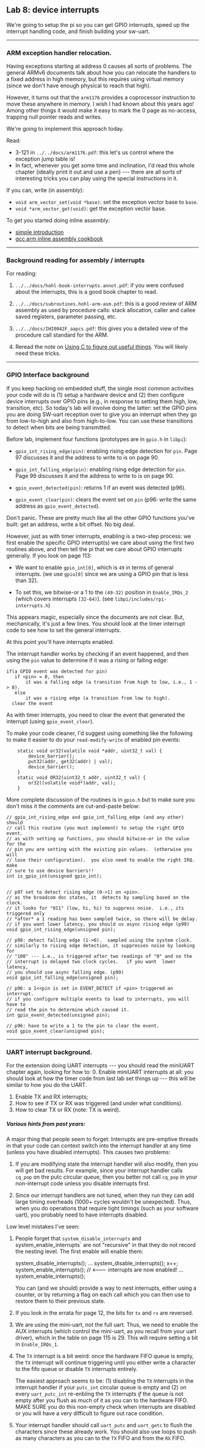 ## Lab 8: device interrupts

We're going to setup the pi so you can get GPIO interrupts, speed up
the interrupt handling code, and finish building your sw-uart.

----------------------------------------------------------------------
### ARM exception handler relocation.

Having exceptions starting at address 0 causes all sorts of problems.
The general ARMv6 documents talk about how you can relocate the handlers
to a fixed address in high memory, but this requires using virtual memory
(since we don't have enough physical to reach that high).  

However, it turns out that the `arm1176` provides a coprocessor
instruction to move these anywhere in memory.  I wish I had known about
this years ago!  Among other things it would make it easy to mark the
0 page as no-access, trapping null pointer reads and writes.  

We're going to implement this approach today.   

Read:
  - 3-121 in `../../docs/arm1176.pdf`: this let's us control where the
    exception jump table is!
  - In fact, whenever you get some time and inclination, I'd read this
    whole chapter (ideally print it out and use a pen) --- there are
    all sorts of interesting tricks you can play using the special
    instructions in it.

If you can, write (in assembly):
   - `void arm_vector_set(void *base)`: set the exception vector
     base to `base`.
   - `void *arm_vector_get(void)`: get the exception vector base.

To get you started doing inline assembly:
  - [simple introduction](http://199.104.150.52/computers/gcc_inline.html)
  - [gcc arm inline assembly cookbook](../../docs/ARM-GCC-Inline-Assembler-Cookbook.pdf)

----------------------------------------------------------------------
### Background reading for assembly / interrupts

For reading:
  1. `../../docs/hohl-book-interrupts.annot.pdf`: if you were confused
     about the interrupts, this is a good book chapter to read.
  2. `../../docs/subroutines.hohl-arm-asm.pdf`: this is a good review
     of ARM assembly as used by procedure calls: stack allocation, 
     caller and callee saved registers, parameter passing, etc.
  3. `../../docs/IHI0042F_aapcs.pdf`: this gives you a detailed view
     of the procedure call standard for the ARM.  

  4. Reread the note on [Using C to figure out useful things](../../notes/using-gcc-for-asm/README.md).  You will likely need these tricks.

----------------------------------------------------------------------
### GPIO Interface background

If you keep hacking on embedded stuff, the single most common activities
your code will do is (1) setup a hardware device and (2) then configure
device interrupts over GPIO pins (e.g., in response to setting them high,
low, transition, etc).  So today's lab will involve doing the latter:
set the GPIO pins you are doing SW-uart reception over to give you an 
interrupt when they go from low-to-high and also from high-to-low.  You
can use these transitions to detect when bits are being transmitted.

Before lab, implement four functions (prototypes are in `gpio.h` in `libpi`):

  - `gpio_int_rising_edge(pin)`: enabling rising edge detection for `pin`.  Page 97
    discusses it and the address to write to is on page 90.

  - `gpio_int_falling_edge(pin)`: enabling rising edge detection for
    `pin`.  Page 99 discusses it and the address to write to is on page 90.

  - `gpio_event_detected(pin)`: returns 1 if an event was detected (p96).

  - `gpio_event_clear(pin)`: clears the event set on `pin` (p96: write the same
    address as `gpio_event_detected`).

Don't panic.  These are pretty much like all the other GPIO functions
you've built: get an address, write a bit offset.   No big deal.  

However, just as with timer interrupts, enabling is a two-step process: we first
enable the specific GPIO interrupt(s) we care about using the first two routines
above, and then tell the pi that we care about GPIO interrupts generally.  If you 
look on page 113:
  - We want to enable `gpio_int[0]`, which is `49` in terms of general
    interrupts.  (we use `gpio[0]` since we are using a GPIO pin that
    is less than 32).

  - To set this, we bitwise-or a 1 to the `(49-32)` position in
    `Enable_IRQs_2` (which covers interrupts `[32-64)`).
     (see `libpi/includes/rpi-interrupts.h`)

This appears magic, especially since the documents are not clear.  But,
mechanically, it's just a few lines.   You should look at the timer
interrupt code to see how to set the general interrupts.

At this point you'll have interrupts enabled.

The interrupt handler works by checking if an event happened, and then using the 
`pin` value to determine if it was a rising or falling edge:
    
    if(a GPIO event was detected for pin) 
       if <pin> = 0, then
           it was a falling edge (a transition from high to low, i.e., 1 -> 0).  
       else 
           it was a rising edge (a transition from low to high).
      clear the event

As with timer interrupts, you need to clear the event that generated
the interrupt (using `gpio_event_clear`).

To make your code cleaner, I'd suggest using something like the following to
make it easier to do your `read-modify-write` of enabled pin events:

        static void or32(volatile void *addr, uint32_t val) {
            device_barrier();
            put32(addr, get32(addr) | val);
            device_barrier();
        }
        static void OR32(uint32_t addr, uint32_t val) {
            or32((volatile void*)addr, val);
        }

More complete discussion of the routines is in `gpio.h` but to make sure you
don't miss it the comments are cut-and-paste below:

    // gpio_int_rising_edge and gpio_int_falling_edge (and any other) should
    // call this routine (you must implement) to setup the right GPIO event.
    // as with setting up functions, you should bitwise-or in the value for the 
    // pin you are setting with the existing pin values.  (otherwise you will
    // lose their configuration).  you also need to enable the right IRQ.   make
    // sure to use device barriers!!
    int is_gpio_int(unsigned gpio_int);
    

    // p97 set to detect rising edge (0->1) on <pin>.
    // as the broadcom doc states, it  detects by sampling based on the clock.
    // it looks for "011" (low, hi, hi) to suppress noise.  i.e., its triggered only
    // *after* a 1 reading has been sampled twice, so there will be delay.
    // if you want lower latency, you should us async rising edge (p99)
    void gpio_int_rising_edge(unsigned pin);
    
    // p98: detect falling edge (1->0).  sampled using the system clock.  
    // similarly to rising edge detection, it suppresses noise by looking for
    // "100" --- i.e., is triggered after two readings of "0" and so the 
    // interrupt is delayed two clock cycles.   if you want  lower latency,
    // you should use async falling edge. (p99)
    void gpio_int_falling_edge(unsigned pin);
    
    // p96: a 1<<pin is set in EVENT_DETECT if <pin> triggered an interrupt.
    // if you configure multiple events to lead to interrupts, you will have to 
    // read the pin to determine which caused it.
    int gpio_event_detected(unsigned pin);
    
    // p96: have to write a 1 to the pin to clear the event.
    void gpio_event_clear(unsigned pin);

----------------------------------------------------------------------
### UART interrupt background.

For the extension doing UART interrupts --- you should
read the miniUART chapter again, looking for how to:
  0. Enable miniUART interrupts at all: you should look at how the timer code
     from last lab set things up --- this will be similar to how you do 
     the UART.
  1. Enable TX and RX interrupts;
  2. How to see if TX or RX was triggered (and under what conditions).
  3. How to clear TX or RX (note: TX is weird).

##### Various hints from past years:

A major thing that people seem to forget: Interrupts are pre-emptive
threads in that your code can context switch into the interrupt handler at
any time (unless you have disabled interrupts).  This causes two problems:

  1. If you are modifying state the interrupt handler will also modify,
     then you will get bad results.  For example, since your interrupt
     handler calls `cq_pop` on the putc circular queue, then you better
     not call `cq_pop` in your non-interrupt code unless you disable
     interrupts first.

  2. Since our interrupt handlers are not tuned, when they run they can
     add large timing overheads (1000+ cycles wouldn't be unexpected).
     Thus, when you do operations that require tight timings (such as
     your software uart), you probably need to have interrupts disabled.
     
Low level mistakes I've seen:
  1. People forget that `system_disable_interrupts` and
     system_enable_interrupts` are not "recursive" in that they do not
     record the nesting level.  The first enable will enable them:

        system_disable_interrupts();
        ...
        system_disable_interrupts();
        x++;
        system_enable_interrupts();  // <--- interrupts are now enabled!
        ...
        system_enable_interrupts();  

      You can (and we should) provide a way to nest interrupts, either
      using a counter, or by returning a flag on each call which you
      can then use to restore them to their previous state.

  2. If you look in the errata for page 12, the bits for `tx` and `rx`
     are reversed.

  3. We are using the mini-uart, not the full uart.  Thus, we need to enable
     the AUX interrupts (which control the mini-uart, as you recall from 
     your uart driver), which in the table on page 115 is 29.  This will
     require setting a bit in `Enable_IRQs_1`.

  4. The `TX` interrupt is a bit weird: once the hardware FIFO queue is
     empty, the `TX` interrupt will continue triggering until you either
     write a character to the fifo queue or disable `TX` interrupts
     entirely.

     The easiest approach seems to be: (1) disabling the `TX` interrupts
     in the interrupt handler if your `putc_int` circular queue is empty
     and (2) on every `uart_putc_int` re-enbling the `TX` interrupts
     *if* the queue is not empty after you flush as much of it as you
     can to the hardware FIFO.  MAKE SURE you do this non-empty check
     when interrupts are disabled or you will have a very difficult to
     figure out race condition.

  5. Your interrupt handler should call `uart_putc` and `uart_getc` to
     flush the characters since these already work.    You should also
     use loops to push as many characters as you can to the `TX` FIFO
     and from the `RX` FIFO.
